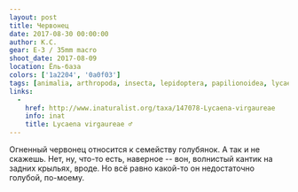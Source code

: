 ```yaml
---
layout: post
title: Червонец
date: 2017-08-30 00:00:00
author: К.С.
gear: E-3 / 35mm macro
shoot_date: 2017-08-09
location: Ёль-база
colors: ['1a2204', '0a0f03']
tags: [animalia, arthropoda, insecta, lepidoptera, papilionoidea, lycaenidae, lycaena, lycaena virgaureae]
links:
  -
    href: http://www.inaturalist.org/taxa/147078-Lycaena-virgaureae
    info: inat
    title: Lycaena virgaureae ♂
---
```

Огненный червонец относится к семейству голубянок. А так и не скажешь. Нет, ну, что-то есть, наверное -- вон, волнистый кантик на задних крыльях, вроде. Но всё равно какой-то он недостаточно голубой, по-моему.
